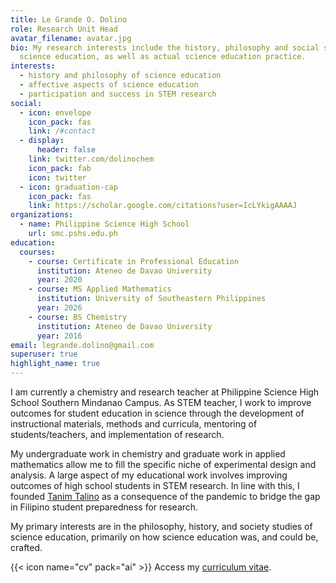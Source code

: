 ```yaml
---
title: Le Grande O. Dolino
role: Research Unit Head
avatar_filename: avatar.jpg
bio: My research interests include the history, philosophy and social studies of
  science education, as well as actual science education practice.
interests:
  - history and philosophy of science education
  - affective aspects of science education
  - participation and success in STEM research
social:
  - icon: envelope
    icon_pack: fas
    link: /#contact
  - display:
      header: false
    link: twitter.com/dolinochem
    icon_pack: fab
    icon: twitter
  - icon: graduation-cap
    icon_pack: fas
    link: https://scholar.google.com/citations?user=IcLYkigAAAAJ
organizations:
  - name: Philippine Science High School
    url: smc.pshs.edu.ph
education:
  courses:
    - course: Certificate in Professional Education
      institution: Ateneo de Davao University
      year: 2020
    - course: MS Applied Mathematics
      institution: University of Southeastern Philippines
      year: 2026
    - course: BS Chemistry
      institution: Ateneo de Davao University
      year: 2016
email: legrande.dolino@gmail.com
superuser: true
highlight_name: true
---
```

I am currently a chemistry and research teacher at Philippine Science High School Southern Mindanao Campus. As STEM teacher, I work to improve outcomes for student education in science through the development of instructional materials, methods and curricula, mentoring of students/teachers, and implementation of research.

My undergraduate work in chemistry and graduate work in applied mathematics allow me to fill the specific niche of experimental design and analysis. A large aspect of my educational work involves improving outcomes of high school students in STEM research. In line with this, I founded [Tanim Talino](tanimtalino.org) as a consequence of the pandemic to bridge the gap in Filipino student preparedness for research.

My primary interests are in the philosophy, history, and society studies of science education, primarily on how science education was, and could be, crafted.

{{< icon name="cv" pack="ai" >}} Access my [curriculum vitae](https://docs.google.com/document/d/e/2PACX-1vQnVC02sEId5J5ilGfycv5Kvt37hCHRaQDDMxnhhMiLvfFClP9OOCqIW4HoWGWY6lXCUd4__6A-U_0o/pub).